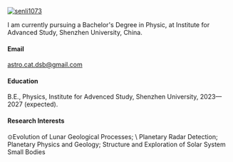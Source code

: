 

[![senli1073](https://img.shields.io/badge/senli1073-github-blue?logo=github)](https://github.com/senli1073)

I am currently pursuing a Bachelor's Degree in Physic, at Institute for Advanced Study, Shenzhen University, China.

#### Email
astro.cat.dsb@gmail.com

#### Education
B.E., Physics, Institute for Advenced Study, Shenzhen University, 2023—2027 (expected).

#### Research Interests
${\odot}$Evolution of Lunar Geological Processes; \\
Planetary Radar Detection; 
Planetary Physics and Geology; 
Structure and Exploration of Solar System Small Bodies

